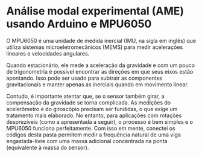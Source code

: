 # Análise modal experimental (AME) usando Arduino e MPU6050
O MPU6050 é uma unidade de medida inercial (IMU, na sigla em inglês) que utiliza sistemas microeletromecânicos (MEMS) para medir acelerações lineares e velocidades angulares.

Quando estacionário, ele mede a aceleração da gravidade e com um pouco de trigonometria é possível encontrar as direções em que seus eixos estão apontando. Isso pode ser usado para subtrair as componentes gravitacionais e manter apenas as inerciais quando em movimento linear.

Contudo, é importante atentar que, se o sensor também girar, a compensação da gravidade se torna complicada. As medições do acelerômetro e do giroscópio precisam ser fundidas, o que exige um tratamento mais elaborado. No entanto, para aplicações com rotações desprezíveis (como a apresentada a seguir), o processo é bem simples e o MPU6050 funciona perfeitamente. Com isso em mente, conectei os códigos desta pasta permitem medir a frequência natural de uma viga engastada-livre com uma massa adicional concentrada na ponta (equivalente à massa do sensor).
